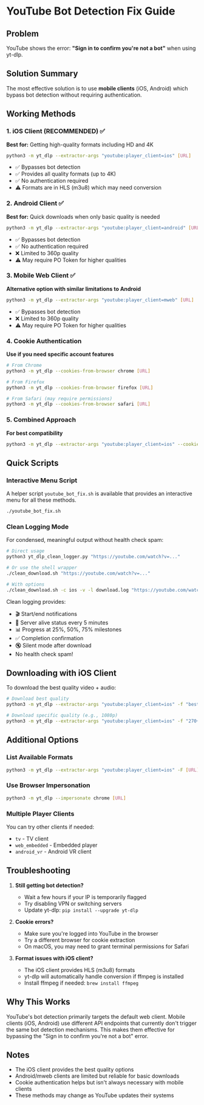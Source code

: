 # YouTube Bot Detection Fix Guide

## Problem
YouTube shows the error: **"Sign in to confirm you're not a bot"** when using yt-dlp.

## Solution Summary

The most effective solution is to use **mobile clients** (iOS, Android) which bypass bot detection without requiring authentication.

## Working Methods

### 1. iOS Client (RECOMMENDED) ✅
**Best for:** Getting high-quality formats including HD and 4K
```bash
python3 -m yt_dlp --extractor-args "youtube:player_client=ios" [URL]
```
- ✅ Bypasses bot detection
- ✅ Provides all quality formats (up to 4K)
- ✅ No authentication required
- ⚠️ Formats are in HLS (m3u8) which may need conversion

### 2. Android Client ✅
**Best for:** Quick downloads when only basic quality is needed
```bash
python3 -m yt_dlp --extractor-args "youtube:player_client=android" [URL]
```
- ✅ Bypasses bot detection
- ✅ No authentication required
- ❌ Limited to 360p quality
- ⚠️ May require PO Token for higher qualities

### 3. Mobile Web Client ✅
**Alternative option with similar limitations to Android**
```bash
python3 -m yt_dlp --extractor-args "youtube:player_client=mweb" [URL]
```
- ✅ Bypasses bot detection
- ❌ Limited to 360p quality
- ⚠️ May require PO Token for higher qualities

### 4. Cookie Authentication
**Use if you need specific account features**
```bash
# From Chrome
python3 -m yt_dlp --cookies-from-browser chrome [URL]

# From Firefox
python3 -m yt_dlp --cookies-from-browser firefox [URL]

# From Safari (may require permissions)
python3 -m yt_dlp --cookies-from-browser safari [URL]
```

### 5. Combined Approach
**For best compatibility**
```bash
python3 -m yt_dlp --extractor-args "youtube:player_client=ios" --cookies-from-browser chrome [URL]
```

## Quick Scripts

### Interactive Menu Script
A helper script `youtube_bot_fix.sh` is available that provides an interactive menu for all these methods.

```bash
./youtube_bot_fix.sh
```

### Clean Logging Mode
For condensed, meaningful output without health check spam:

```bash
# Direct usage
python3 yt_dlp_clean_logger.py "https://youtube.com/watch?v=..."

# Or use the shell wrapper
./clean_download.sh "https://youtube.com/watch?v=..."

# With options
./clean_download.sh -c ios -v -l download.log "https://youtube.com/watch?v=..."
```

Clean logging provides:
- 🎬 Start/end notifications
- 💚 Server alive status every 5 minutes
- 📊 Progress at 25%, 50%, 75% milestones  
- ✅ Completion confirmation
- 🔇 Silent mode after download
- No health check spam!

## Downloading with iOS Client

To download the best quality video + audio:
```bash
# Download best quality
python3 -m yt_dlp --extractor-args "youtube:player_client=ios" -f "best[ext=mp4]" [URL]

# Download specific quality (e.g., 1080p)
python3 -m yt_dlp --extractor-args "youtube:player_client=ios" -f "270+234" [URL]
```

## Additional Options

### List Available Formats
```bash
python3 -m yt_dlp --extractor-args "youtube:player_client=ios" -F [URL]
```

### Use Browser Impersonation
```bash
python3 -m yt_dlp --impersonate chrome [URL]
```

### Multiple Player Clients
You can try other clients if needed:
- `tv` - TV client
- `web_embedded` - Embedded player
- `android_vr` - Android VR client

## Troubleshooting

1. **Still getting bot detection?**
   - Wait a few hours if your IP is temporarily flagged
   - Try disabling VPN or switching servers
   - Update yt-dlp: `pip install --upgrade yt-dlp`

2. **Cookie errors?**
   - Make sure you're logged into YouTube in the browser
   - Try a different browser for cookie extraction
   - On macOS, you may need to grant terminal permissions for Safari

3. **Format issues with iOS client?**
   - The iOS client provides HLS (m3u8) formats
   - yt-dlp will automatically handle conversion if ffmpeg is installed
   - Install ffmpeg if needed: `brew install ffmpeg`

## Why This Works

YouTube's bot detection primarily targets the default web client. Mobile clients (iOS, Android) use different API endpoints that currently don't trigger the same bot detection mechanisms. This makes them effective for bypassing the "Sign in to confirm you're not a bot" error.

## Notes

- The iOS client provides the best quality options
- Android/mweb clients are limited but reliable for basic downloads
- Cookie authentication helps but isn't always necessary with mobile clients
- These methods may change as YouTube updates their systems